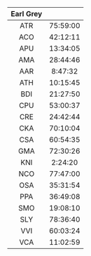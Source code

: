| Earl Grey |          |
|:---------:|:--------:|
|    ATR    | 75:59:00 |
|    ACO    | 42:12:11 |
|    APU    | 13:34:05 |
|    AMA    | 28:44:46 |
|    AAR    |  8:47:32 |
|    ATH    | 10:15:45 |
|    BDI    | 21:27:50 |
|    CPU    | 53:00:37 |
|    CRE    | 24:42:44 |
|    CKA    | 70:10:04 |
|    CSA    | 60:54:35 |
|    GMA    | 72:30:26 |
|    KNI    |  2:24:20 |
|    NCO    | 77:47:00 |
|    OSA    | 35:31:54 |
|    PPA    | 36:49:08 |
|    SMO    | 19:08:10 |
|    SLY    | 78:36:40 |
|    VVI    | 60:03:24 |
|    VCA    | 11:02:59 |
